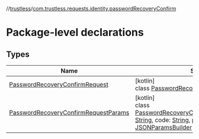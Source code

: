 //[trustless](../../index.md)/[com.trustless.requests.identity.passwordRecoveryConfirm](index.md)

# Package-level declarations

## Types

| Name | Summary |
|---|---|
| [PasswordRecoveryConfirmRequest](-password-recovery-confirm-request/index.md) | [kotlin]<br>class [PasswordRecoveryConfirmRequest](-password-recovery-confirm-request/index.md) |
| [PasswordRecoveryConfirmRequestParams](-password-recovery-confirm-request-params/index.md) | [kotlin]<br>class [PasswordRecoveryConfirmRequestParams](-password-recovery-confirm-request-params/index.md)(email: [String](https://kotlinlang.org/api/latest/jvm/stdlib/kotlin/-string/index.html), code: [String](https://kotlinlang.org/api/latest/jvm/stdlib/kotlin/-string/index.html), password: [String](https://kotlinlang.org/api/latest/jvm/stdlib/kotlin/-string/index.html)) : [JSONParamsBuilder](../com.trustless.params/-j-s-o-n-params-builder/index.md) |
